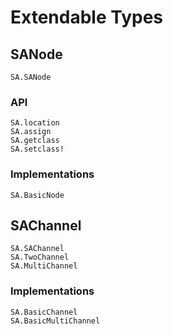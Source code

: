 # Extendable Types

## SANode

```@docs
SA.SANode
```

### API

```@docs
SA.location
SA.assign
SA.getclass
SA.setclass!
```

### Implementations

```@docs
SA.BasicNode
```

## SAChannel

```@docs
SA.SAChannel
SA.TwoChannel
SA.MultiChannel
```

### Implementations

```@docs
SA.BasicChannel
SA.BasicMultiChannel
```
